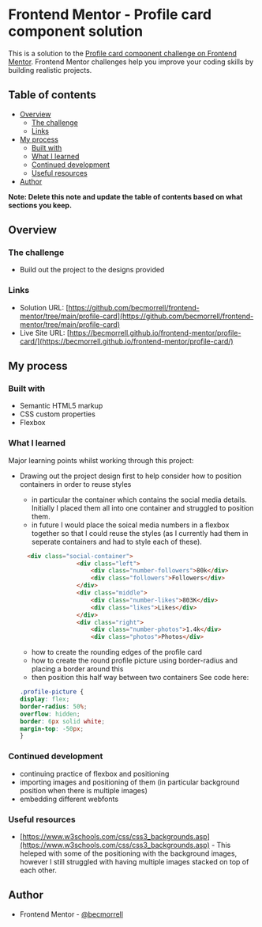 # Frontend Mentor - Profile card component solution

This is a solution to the [Profile card component challenge on Frontend Mentor](https://www.frontendmentor.io/challenges/profile-card-component-cfArpWshJ). Frontend Mentor challenges help you improve your coding skills by building realistic projects. 

## Table of contents

- [Overview](#overview)
  - [The challenge](#the-challenge)
  - [Links](#links)
- [My process](#my-process)
  - [Built with](#built-with)
  - [What I learned](#what-i-learned)
  - [Continued development](#continued-development)
  - [Useful resources](#useful-resources)
- [Author](#author)


**Note: Delete this note and update the table of contents based on what sections you keep.**

## Overview

### The challenge

- Build out the project to the designs provided

### Links

- Solution URL: [https://github.com/becmorrell/frontend-mentor/tree/main/profile-card](https://github.com/becmorrell/frontend-mentor/tree/main/profile-card)
- Live Site URL: [https://becmorrell.github.io/frontend-mentor/profile-card/](https://becmorrell.github.io/frontend-mentor/profile-card/)

## My process

### Built with

- Semantic HTML5 markup
- CSS custom properties
- Flexbox


### What I learned

Major learning points whilst working through this project:

- Drawing out the project design first to help consider how to position containers in order to reuse styles
    - in particular the container which contains the social media details. Initially I placed them all into one container and struggled to position them.
    - in future I would place the soical media numbers in a flexbox together so that I could reuse the styles (as I currently had them in seperate containers and had to style each of these).

    ```html
      <div class="social-container">
                    <div class="left">
                        <div class="number-followers">80k</div>
                        <div class="followers">Followers</div>
                    </div>
                    <div class="middle">
                        <div class="number-likes">803K</div>
                        <div class="likes">Likes</div>
                    </div>
                    <div class="right">
                        <div class="number-photos">1.4k</div>
                        <div class="photos">Photos</div>
    ```
  
    - how to create the rounding edges of the profile card
    - how to create the round profile picture using border-radius and placing a border around this 
    - then position this half way between two containers 
    See code here:
    ```css
    .profile-picture {
    display: flex;
    border-radius: 50%;
    overflow: hidden;
    border: 6px solid white;
    margin-top: -50px; 
    }
    ```

### Continued development

- continuing practice of flexbox and positioning 
- importing images and positioning of them (in particular background position when there is multiple images)
- embedding different webfonts 


### Useful resources

- [https://www.w3schools.com/css/css3_backgrounds.asp](https://www.w3schools.com/css/css3_backgrounds.asp) - This heleped with some of the positioning with the background images, however I still struggled with having multiple images stacked on top of each other.


## Author

- Frontend Mentor - [@becmorrell](https://www.frontendmentor.io/profile/becmorrell)

